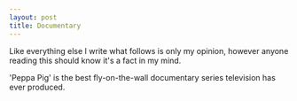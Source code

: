 ```yaml
---
layout: post
title: Documentary
---
```


Like everything else I write what follows is only my opinion, however anyone reading this should know it's a fact in my mind.

'Peppa Pig' is the best fly-on-the-wall documentary series television has ever produced.
